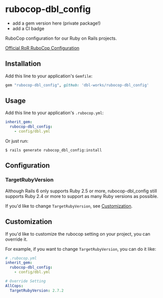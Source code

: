 # rubocop-dbl_config
* add a gem version here (private package!)
* add a CI badge


RuboCop configuration for our Ruby on Rails projects.

[Official RoR RuboCop Configuration](https://github.com/rails/rails/blob/master/.rubocop.yml)
## Installation

Add this line to your application's `Gemfile`:

```ruby
gem "rubocop-dbl_config", github: 'dbl-works/rubocop-dbl_config'
```

## Usage

Add this line to your application's `.rubocop.yml`:

```yml
inherit_gem:
  rubocop-dbl_config:
    - config/dbl.yml
```

Or just run:

```console
$ rails generate rubocop_dbl_config:install
```

## Configuration

### TargetRubyVersion

Although Rails 6 only supports Ruby 2.5 or more, rubocop-dbl_config still supports Ruby 2.4 or more to support as many Ruby versions as possible.

If you'd like to change `TargetRubyVersion`, see [Customization](#customization).


## Customization

If you'd like to customize the rubocop setting on your project, you can override it.

For example, if you want to change `TargetRubyVersion`, you can do it like:

```yml
# .rubocop.yml
inherit_gem:
  rubocop-dbl_config:
    - config/dbl.yml

# Override Setting
AllCops:
  TargetRubyVersion: 2.7.2
```
